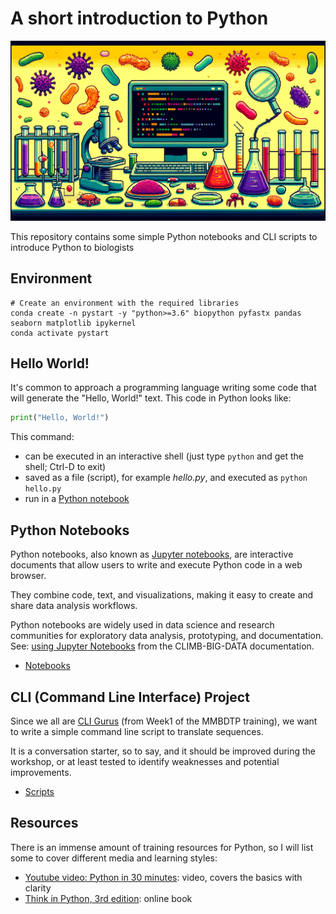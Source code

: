 # A short introduction to Python

![MMBDTP Python Masterclass](include/title.png)

This repository contains some simple Python notebooks and CLI scripts to introduce Python to biologists

## Environment

```
# Create an environment with the required libraries
conda create -n pystart -y "python>=3.6" biopython pyfastx pandas seaborn matplotlib ipykernel
conda activate pystart
```

## Hello World!

It's common to approach a programming language writing some code that will generate the "Hello, World!" text.
This code in Python looks like:

```python
print("Hello, World!")
```

This command:

* can be executed in an interactive shell (just type `python` and get the shell; Ctrl-D to exit)
* saved as a file (script), for example *hello.py*, and executed as `python hello.py`
* run in a [Python notebook](https://colab.research.google.com)

## Python Notebooks

Python notebooks, also known as [Jupyter notebooks](https://jupyter.org/), are interactive documents that allow users to write and execute Python code in a web browser. 

They combine code, text, and visualizations, making it easy to create and share data analysis workflows. 

Python notebooks are widely used in data science and research communities for exploratory data analysis, prototyping, and documentation. See: [using Jupyter Notebooks](https://docs.climb.ac.uk/notebook-servers/using-jupyter/) from the CLIMB-BIG-DATA documentation.

* [Notebooks](first-steps/README.md)

## CLI (Command Line Interface) Project

Since we all are [CLI Gurus](https://mmbdtp.github.io/modules/unix/week_1__programme/) (from Week1 of the MMBDTP training), we want to write a simple command line script to translate sequences.

It is a conversation starter, so to say, and it should be improved during the workshop, or at least tested to identify weaknesses and potential improvements.


* [Scripts](project/README.md)

## Resources

There is an immense amount of training resources for Python, so I will list some to cover different media and learning styles:

* [Youtube video: Python in 30 minutes](https://youtu.be/kqtD5dpn9C8?si=JzurDYRFLrKs7x3Q): video, covers the basics with clarity
* [Think in Python, 3rd edition](https://allendowney.github.io/ThinkPython/): online book